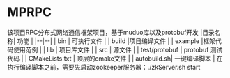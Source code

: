 # MPRPC
该项目RPC分布式网络通信框架项目，基于muduo库以及protobuf开发
|目录名称| 功能 |
|--|--|
| bin | 可执行文件 |
| build |项目编译文件  |
| example |框架代码使用范例  |
| lib | 项目库文件 |
| src | 源文件 |
| test/protobuf | protobuf 测试代码 |
| CMakeLists.txt | 顶层的cmake文件 |
| autobuild.sh| 一键编译脚本 |
在执行编译脚本之前，需要先启动zookeeper服务器：./zkServer.sh start
